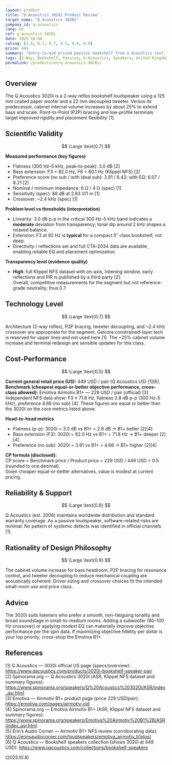 ```yaml
---
layout: product
title: "Q Acoustics 3020i Product Review"
target_name: "Q Acoustics 3020i"
company_id: q-acoustics
lang: en
ref: q-acoustics-3020i
date: 2025-10-08
rating: [3.6, 0.7, 0.7, 0.5, 0.8, 0.9]
price: 449
summary: "Entry-to-mid priced passive bookshelf from Q Acoustics (est. 2006). Solid engineering choices; objective performance is competitive for the class, though not class-leading versus the cheapest equal-or-better performers."
tags: [2-Way, Bookshelf, Passive, Q-Acoustics, Speakers, United Kingdom]
permalink: /products/en/q-acoustics-3020i/
---
```

## Overview

The Q Acoustics 3020i is a 2-way reflex bookshelf loudspeaker using a 125 mm coated paper woofer and a 22 mm decoupled tweeter. Versus its predecessor, cabinet internal volume increases by about 25% to extend bass and scale. Point-to-Point (P2P) bracing and low-profile terminals target improved rigidity and placement flexibility [1].

## Scientific Validity  
$$ \Large \text{0.7} $$

**Measured performance (key figures)**  
- Flatness (300 Hz–5 kHz, peak-to-peak): 3.0 dB [2]  
- Bass extension: F3 = 82.0 Hz, F6 = 60.1 Hz (Klippel NFS) [2]  
- Preference score (no sub / with ideal sub): 3.91 / 6.43; with EQ: 6.07 / 8.21 [2]  
- Nominal / minimum impedance: 6 Ω / 4 Ω (spec) [1]  
- Sensitivity (spec): 88 dB at 2.83 V/1 m [1]  
- Crossover: ~2.4 kHz (spec) [1]

**Problem level vs thresholds (interpretation)**  
- Linearity: 3.0 dB p-p in the critical 300 Hz–5 kHz band indicates a **moderate** deviation from transparency; tonal dip around 2 kHz shapes a relaxed balance.  
- Extension: F3 at 82 Hz is **typical** for a compact 5″ class bookshelf, not deep.  
- Directivity / reflections set and full CTA-2034 data are available, enabling reliable EQ and placement optimization.

**Transparency level (evidence quality)**  
- **High**: full Klippel NFS dataset with on-axis, listening window, early reflections and PIR is published by a third party [2].  
Overall, competitive measurements for the segment but not reference-grade neutrality; thus 0.7.

## Technology Level  
$$ \Large \text{0.7} $$

Architecture (2-way reflex), P2P bracing, tweeter decoupling, and ~2.4 kHz crossover are appropriate for the segment. Gelcore constrained-layer tech is reserved for upper lines and not used here [1]. The ~25% cabinet volume increase and terminal redesign are sensible updates for this class.

## Cost-Performance  
$$ \Large \text{0.5} $$

**Current general retail price (US):** 449 USD / pair (Q Acoustics US) [1][6].  
**Benchmark (cheapest equal-or-better objective performance, cross-class allowed):** Emotiva Airmotiv B1+ — 229 USD / pair (official) [3]. Independent NFS data show: F3 ≈ 71.8 Hz, flatness 2.8 dB p-p (300 Hz–5 kHz), preference 4.66 (no sub) [4]. These figures are equal or better than the 3020i on the core metrics listed above.

**Head-to-head metrics**  
- Flatness (p-p): 3020i = 3.0 dB vs B1+ = 2.8 dB → B1+ better [2][4]  
- Bass extension (F3): 3020i = 82.0 Hz vs B1+ = 71.8 Hz → B1+ deeper [2][4]  
- Preference (no sub): 3020i = 3.91 vs B1+ = 4.66 → B1+ higher [2][4]

**CP formula (disclosed):**  
CP score = Benchmark price / Product price = 229 USD / 449 USD = 0.5 (rounded to one decimal).  
Given cheaper equal-or-better alternatives, value is modest at current pricing.

## Reliability & Support  
$$ \Large \text{0.8} $$

Q Acoustics (est. 2006) maintains worldwide distribution and standard warranty coverage. As a passive loudspeaker, software-related risks are minimal. No pattern of systemic defects was identified in official channels [1].

## Rationality of Design Philosophy  
$$ \Large \text{0.9} $$

The cabinet volume increase for bass headroom, P2P bracing for resonance control, and tweeter decoupling to reduce mechanical coupling are acoustically coherent. Driver sizing and crossover choices fit the intended small-room use and price class.

## Advice

The 3020i suits listeners who prefer a smooth, non-fatiguing tonality and broad soundstage in small-to-medium rooms. Adding a subwoofer (80–100 Hz crossover) or applying modest EQ can materially improve objective performance per the spin data. If maximizing objective fidelity per dollar is your top priority, cross-shop the Emotiva B1+.

## References

[1] Q Acoustics — 3020i official US page (specs/overview): https://www.qacoustics.com/products/3020i-bookshelf-speaker-pair  
[2] Spinorama.org — Q Acoustics 3020i (ASR, Klippel NFS dataset and summary figures): https://www.spinorama.org/speakers/Q%20Acoustics%203020i/ASR/index_asr.html  
[3] Emotiva — Airmotiv B1+ product page (price 229 USD/pair): https://emotiva.com/pages/airmotiv-old  
[4] Spinorama.org — Emotiva Airmotiv B1+ (ASR, Klippel NFS dataset and summary figures): https://www.spinorama.org/speakers/Emotiva%20Airmotiv%20B1%2B/ASR/index_asr.html  
[5] Erin’s Audio Corner — Airmotiv B1+ NFS review (corroborating data): https://erinsaudiocorner.com/loudspeakers/emotiva_airmotiv_b1plus/  
[6] Q Acoustics — Bookshelf speakers collection (shows 3020i at 449 USD): https://www.qacoustics.com/collections/bookshelf-speakers

(2025.10.8)
